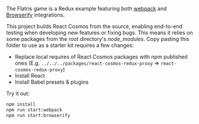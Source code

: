 The Flatris game is a Redux example featuring both [webpack](webpack) and [Browserify](browserify) integrations.

This project builds React Cosmos from the source, enabling end-to-end testing when developing new features or fixing bugs. This means it relies on some packages from the root directory's *node_modules*. Copy pasting this folder to use as a starter kit requires a few changes:
- Replace local requires of React Cosmos packages with npm published ones (E.g. `../../../packages/react-cosmos-redux-proxy` => `react-cosmos-redux-proxy`)
- Install React
- Install Babel presets & plugins

Try it out:
```bash
npm install
npm run start:webpack
npm run start:browserify
```
